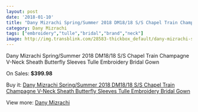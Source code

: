 ```yaml
---
layout: post
date: '2018-01-10'
title: "Dany Mizrachi Spring/Summer 2018 DM18/18 S/S Chapel Train Champagne V-Neck Sheath Butterfly Sleeves Tulle Embroidery Bridal Gown"
category: Dany Mizrachi
tags: ["embroidery","tulle","bridal","brand","neck"]
image: http://img.transblink.com/28583-thickbox_default/dany-mizrachi-spring-summer-2018-dm18-18-s-s-chapel-train-champagne-v-neck-sheath-butterfly-sleeves-tulle-embroidery-bridal-gown.jpg
---
```

Dany Mizrachi Spring/Summer 2018 DM18/18 S/S Chapel Train Champagne V-Neck Sheath Butterfly Sleeves Tulle Embroidery Bridal Gown

On Sales: **$399.98**
<a href="https://www.transblink.com/en/dany-mizrachi/9339-dany-mizrachi-spring-summer-2018-dm18-18-s-s-chapel-train-champagne-v-neck-sheath-butterfly-sleeves-tulle-embroidery-bridal-gown.html"><amp-img layout="responsive" width="600" height="600" src="//img.transblink.com/28583-thickbox_default/dany-mizrachi-spring-summer-2018-dm18-18-s-s-chapel-train-champagne-v-neck-sheath-butterfly-sleeves-tulle-embroidery-bridal-gown.jpg" alt="Dany Mizrachi Spring/Summer 2018 DM18/18 S/S Chapel Train Champagne V-Neck Sheath Butterfly Sleeves Tulle Embroidery Bridal Gown 0" /></a>
<a href="https://www.transblink.com/en/dany-mizrachi/9339-dany-mizrachi-spring-summer-2018-dm18-18-s-s-chapel-train-champagne-v-neck-sheath-butterfly-sleeves-tulle-embroidery-bridal-gown.html"><amp-img layout="responsive" width="600" height="600" src="//img.transblink.com/28586-thickbox_default/dany-mizrachi-spring-summer-2018-dm18-18-s-s-chapel-train-champagne-v-neck-sheath-butterfly-sleeves-tulle-embroidery-bridal-gown.jpg" alt="Dany Mizrachi Spring/Summer 2018 DM18/18 S/S Chapel Train Champagne V-Neck Sheath Butterfly Sleeves Tulle Embroidery Bridal Gown 1" /></a>
<a href="https://www.transblink.com/en/dany-mizrachi/9339-dany-mizrachi-spring-summer-2018-dm18-18-s-s-chapel-train-champagne-v-neck-sheath-butterfly-sleeves-tulle-embroidery-bridal-gown.html"><amp-img layout="responsive" width="600" height="600" src="//img.transblink.com/28585-thickbox_default/dany-mizrachi-spring-summer-2018-dm18-18-s-s-chapel-train-champagne-v-neck-sheath-butterfly-sleeves-tulle-embroidery-bridal-gown.jpg" alt="Dany Mizrachi Spring/Summer 2018 DM18/18 S/S Chapel Train Champagne V-Neck Sheath Butterfly Sleeves Tulle Embroidery Bridal Gown 2" /></a>
<a href="https://www.transblink.com/en/dany-mizrachi/9339-dany-mizrachi-spring-summer-2018-dm18-18-s-s-chapel-train-champagne-v-neck-sheath-butterfly-sleeves-tulle-embroidery-bridal-gown.html"><amp-img layout="responsive" width="600" height="600" src="//img.transblink.com/28584-thickbox_default/dany-mizrachi-spring-summer-2018-dm18-18-s-s-chapel-train-champagne-v-neck-sheath-butterfly-sleeves-tulle-embroidery-bridal-gown.jpg" alt="Dany Mizrachi Spring/Summer 2018 DM18/18 S/S Chapel Train Champagne V-Neck Sheath Butterfly Sleeves Tulle Embroidery Bridal Gown 3" /></a>

Buy it: [Dany Mizrachi Spring/Summer 2018 DM18/18 S/S Chapel Train Champagne V-Neck Sheath Butterfly Sleeves Tulle Embroidery Bridal Gown](https://www.transblink.com/en/dany-mizrachi/9339-dany-mizrachi-spring-summer-2018-dm18-18-s-s-chapel-train-champagne-v-neck-sheath-butterfly-sleeves-tulle-embroidery-bridal-gown.html "Dany Mizrachi Spring/Summer 2018 DM18/18 S/S Chapel Train Champagne V-Neck Sheath Butterfly Sleeves Tulle Embroidery Bridal Gown")

View more: [Dany Mizrachi](https://www.transblink.com/en/82-dany-mizrachi "Dany Mizrachi")